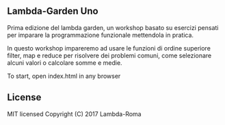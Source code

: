 ## Lambda-Garden Uno
Prima edizione del lambda garden, un workshop basato su esercizi pensati per imparare la programmazione funzionale mettendola in pratica.

In questo workshop impareremo ad usare le funzioni di ordine superiore filter, map e reduce per risolvere dei problemi comuni, come selezionare alcuni valori o calcolare somme e medie.

To start, open index.html in any browser

## License
MIT licensed
Copyright (C) 2017 Lambda-Roma
